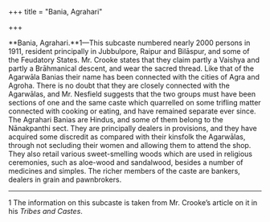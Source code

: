 +++
title = "Bania, Agrahari"

+++

**Bania, Agrahari.**1—This subcaste numbered nearly 2000 persons in 1911, resident principally in Jubbulpore, Raipur and Bilāspur, and some of the Feudatory States. Mr. Crooke states that they claim partly a Vaishya and partly a Brāhmanical descent, and wear the sacred thread. Like that of the Agarwāla Banias their name has been connected with the cities of Agra and Agroha. There is no doubt that they are closely connected with the Agarwālas, and Mr. Nesfield suggests that the two groups must have been sections of one and the same caste which quarrelled on some trifling matter connected with cooking or eating, and have remained separate ever since. The Agrahari Banias are Hindus, and some of them belong to the Nānakpanthi sect. They are principally dealers in provisions, and they have acquired some discredit as compared with their kinsfolk the Agarwālas, through not secluding their women and allowing them to attend the shop. They also retail various sweet-smelling woods which are used in religious ceremonies, such as aloe-wood and sandalwood, besides a number of medicines and simples. The richer members of the caste are bankers, dealers in grain and pawnbrokers. 


* * *

1 The information on this subcaste is taken from Mr. Crooke’s article on it in his *Tribes and Castes*. 




